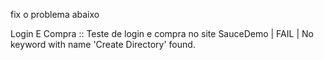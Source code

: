 fix o problema abaixo

Login E Compra :: Teste de login e compra no site SauceDemo           | FAIL |
No keyword with name 'Create Directory' found.
